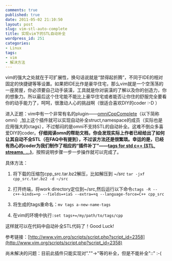 ```yaml
---
comments: true
published: true
date: 2011-05-02 21:10:50
layout: post
slug: vim-stl-auto-complete
title: 实现vim下的STL自动补全
wordpress_id: 251
categories:
- Linux
tags:
- vim
- 解决方法
---
```


vim的强大之处就在于可扩展性，换句话说就是“禁得起折腾”，不同于IDE的相对固定的快捷键等等设置。如果把IDE比作是豪华住宅，那么vim就是一个空荡荡的一座房屋，你必须要自己动手装潢，工具就是你对装潢的了解以及你的创造力，你的想象力。所以最后这个住宅能不能比上豪华住宅或者能否让你住的舒服完全要看你的动手能力了，呵呵，很激动人心的挑战啊（很适合喜欢DIY的coder  :-D ）

进入正题：vim中有一个非常有名的plugin——[omniCppComplete](http://www.vim.org/scripts/script.php?script_id=1520)（以下简称omni）,加上这个插件就可以实现自动补全struct,namespace的成员（实际也是应用强大的ctags），不过郁闷的是omni不支持STL的自动补全。这难不倒众多喜爱DIY的coder。<!-- more -->**仔细阅读omn的帮助文档，**你会发现实际上作者已经给出了如何让其自动不全STL（在FAQ中有提到），不过该方法还是很繁琐。幸运的是，已经有热心的coder为我们制作了相应的“插件补丁”——**[tags for std c++ (STL, streams, ...)](http://www.vim.org/scripts/script.php?script_id=2358)**，按照说明步骤一步一步操作就可以完成了。

具体方法：

	
  1. 将下载的压缩包cpp_src.tar.bz2解压，比如解压到 *~/src* `tar -jxf cpp_src.tar.bz2 -d ~/src`

	
  2. 打开终端，将work directory定位到~/src,然后运行以下命令`ctags -R --c++-kinds=+p --fields=+iaS --extra=+q --language-force=C++ cpp_src `

	
  3. 将生成的tags重命名：`mv tags a-new-name-tags`

	
  4. 在vim的环境中执行`:set tags+=/my/path/to/tags/cpp`


这样就可以在代码中自动补全STL代码了！Good Luck!

参考链接：[http://www.vim.org/scripts/script.php?script_id=2358](http://www.vim.org/scripts/script.php?script_id=2358)

尚未解决的问题：目前此插件只能实现对".""->"等的补全，但是不能补全"::" :-(
